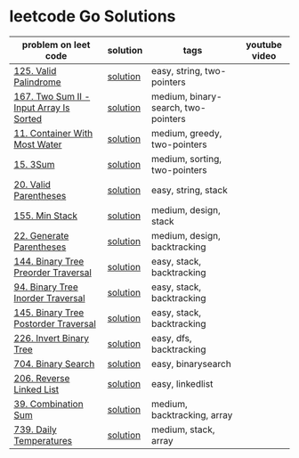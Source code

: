 # leetcode Go Solutions
|  problem on leet code |solution   | tags  | youtube video|
|---|---|---|---|
|[125. Valid Palindrome](https://leetcode.com/problems/valid-palindrome/description/) | [solution](./two_pointers/valid_palindrome/isPlaindrome.go) | easy, string, two-pointers |
|[167. Two Sum II - Input Array Is Sorted](https://leetcode.com/problems/two-sum-ii-input-array-is-sorted/) | [solution](two_pointers/two_sum/two_sum.go) | medium, binary-search, two-pointers |
|[11. Container With Most Water](https://leetcode.com/problems/container-with-most-water/) | [solution](two_pointers/container_with_most_water/max_area.go) | medium, greedy,  two-pointers |
|[15. 3Sum](https://leetcode.com/problems/3sum/) | [solution](two_pointers/three_sum/three_sum.go) | medium, sorting,  two-pointers |
|[20. Valid Parentheses](https://leetcode.com/problems/valid-parentheses/) | [solution](stacks/valid_parantheses/valid_parentheses.go) | easy, string,  stack |
|[155. Min Stack](https://leetcode.com/problems/min-stack/) | [solution](stacks/min_stack/min_stack.go) | medium, design, stack |
|[22. Generate Parentheses](https://leetcode.com/problems/generate-parentheses/) | [solution](backtracking/generate_parenthesis/generate_parenthesis.go) | medium, design, backtracking |
|[144. Binary Tree Preorder Traversal](https://leetcode.com/problems/generate-parentheses/) | [solution](backtracking/btree_preorder_traversal/preorder_traversal.go) | easy, stack, backtracking |
|[94. Binary Tree Inorder Traversal](https://leetcode.com/problems/binary-tree-inorder-traversal/) | [solution](backtracking/btree_inorder_traversal/inorder_traversal.go) | easy, stack, backtracking |
|[145. Binary Tree Postorder Traversal](https://leetcode.com/problems/binary-tree-postorder-traversal) | [solution](backtracking/btree_postorder_traversal/postorder_traversal.go) | easy, stack, backtracking |
|[226. Invert Binary Tree](https://leetcode.com/problems/invert-binary-tree/) | [solution](backtracking/invert_btree/invert_btree.go) | easy, dfs, backtracking |
|[704. Binary Search](https://leetcode.com/problems/binary-search) | [solution](binary_search/search.go) | easy, binarysearch |
|[206. Reverse Linked List](https://leetcode.com/problems/reverse-linked-list) | [solution](linkedlist/reverse_list.go) | easy, linkedlist |
|[39. Combination Sum](https://leetcode.com/problems/combination-sum) | [solution](backtracking/combination-sum/combination-sum.go) | medium, backtracking, array |
|[739. Daily Temperatures](https://leetcode.com/problems/daily-temperatures/) | [solution](stacks/daily_tempratures.go) | medium, stack, array |

